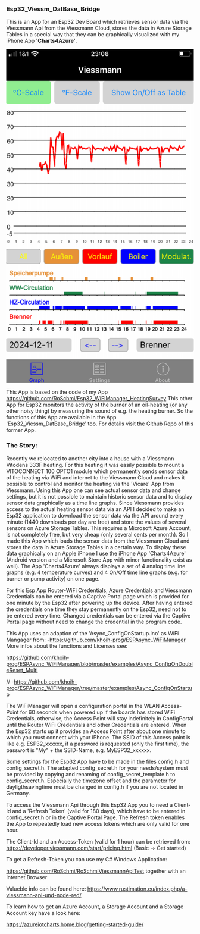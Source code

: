  ### Esp32_Viessm_DatBase_Bridge

This is an App for an Esp32 Dev Board which retrieves sensor data via the Viessmann Api from the Viessmann Cloud, stores the data in Azure Storage Tables in a special way that they can be graphically visualized with my iPhone App **'Charts4Azure'**.

![gallery](https://github.com/RoSchmi/Esp32_Viessm_DatBase_Bridge/blob/master/pictures/Heating_Graph.png)

This App is based on the code of my App https://github.com/RoSchmi/Esp32_WiFiManager_HeatingSurvey
This other App for Esp32 monitors the activity of the burner of an oil-heating
(or any other noisy thing) by measuring the sound of e.g. the heating burner. So the functions of this App are available in the App 'Esp32_Viessm_DatBase_Bridge' too.
For details visit the Github Repo of this former App. 

### The Story:
Recently we relocated to another city into a house with a Viessmann Vitodens 333F heating. 
For this heating it was easily possible to mount a VITOCONNECT 100 OPTO1
module which permanently sends sensor data of the heating via WiFi and internet to the Viessmann Cloud and makes it possible to control and monitor the heating via the 'Vicare' App from Viessmann.
Using this App one can see actual sensor data and change settings, but it is not possible to maintain historic sensor data and to display sensor data graphically as a time line graphs.
Since Viessmann provides access to the actual heating sensor data via an API I decided to make an Esp32 application to download the sensor data via the API around every minute (1440 downloads per day are free) and store the values of several sensors on Azure Storage Tables. This requires a Microsoft Azure Account, is not completely free, but very cheap (only several cents per month).
So I made this App which loads the sensor data from the Viessmann Cloud and stores the data in Azure Storage Tables in a certain way.
To display these data graphically on an Apple iPhone I use the iPhone App 'Charts4Azure' (Android version and a Microsoft Store App with minor functionality
exist as well). The App 'Charts4Azure' always displays a set of 4 analog time line graphs (e.g. 4 temperature curves) and 4 On/Off time line graphs (e.g. for burner or pump activity) on one page.

For this Esp App Router-WiFi Credentials, Azure Credentials and Viessmann Credentials can be entered via a Captive Portal page which is provided for one minute by the Esp32 after powering up the device. 
After having entered the credentials one time they stay permanently on the Esp32, need not to be entered every time. Changed credentials can be entered via the Captive Portal page without need to change the credential in the program code.

This App uses an adaption of the 'Async_ConfigOnStartup.ino' as WiFi Mangager
from: -https://github.com/khoih-prog/ESPAsync_WiFiManager 
More infos about the functions and Licenses see:

https://github.com/khoih-prog/ESPAsync_WiFiManager/blob/master/examples/Async_ConfigOnDoubleReset_Multi

// -https://github.com/khoih-prog/ESPAsync_WiFiManager/tree/master/examples/Async_ConfigOnStartup
 
The WiFiManager will open a configuration portal in the WLAN Access-Point for 60 seconds when powered up if the boards has stored WiFi Credentials, otherwise, the Access Point will stay indefinitely in ConfigPortal until the Router WiFi Credentials and other Credentials are entered.
When the Esp32 starts up it provides an Access Point after about one minute to which you must connect with your iPhone. 
The SSID of this Access point is like e.g. ESP32_xxxxxx, if a password is requested (only the first time), the passwort is "My" + the SSID-Name, e.g. MyESP32_xxxxxx.

Some settings for the Esp32 App have to be made in the files config.h and config_secret.h. 
The adapted config_secret.h for your needs/system must be provided by copying and renaming of config_secret_template.h to config_secret.h. Especially the timezone offset and the parameter for dayligthsavingtime must be changed in config.h if you are not located in Germany.

To access the Viessmann Api through this Esp32 App you to need a Client-Id and a 'Refresh Token' (valid for 180 days), which have to be entered in config_secret.h or in the Captive Portal Page. 
The Refresh token enables the App to repeatedly load new access tokens which are only valid for one hour.

The Client-Id and an Access-Token (valid for 1 hour) can be retrieved from: https://developer.viessmann.com/start/pricing.html (Basic -> Get started)

To get a Refresh-Token you can use my C# Windows Application:

https://github.com/RoSchmi/RoSchmiViessmannApiTest together with an Internet Browser 

Valueble info can be found here: 
https://www.rustimation.eu/index.php/a-viessmann-api-und-node-red/

To learn how to get an Azure Account, a Storage Account and a Storage Account key have a look here: 

https://azureiotcharts.home.blog/getting-started-guide/
